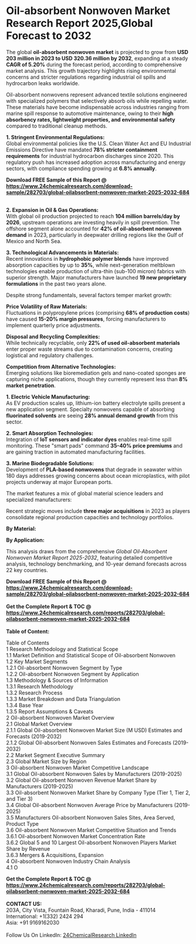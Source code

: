 <h1>Oil-absorbent Nonwoven Market Research Report 2025,Global Forecast to 2032</h1><p>The global <strong>oil-absorbent nonwoven market</strong> is projected to grow from <strong>USD 203 million in 2023 to USD 320.36 million by 2032</strong>, expanding at a steady <strong>CAGR of 5.20%</strong> during the forecast period, according to comprehensive market analysis. This growth trajectory highlights rising environmental concerns and stricter regulations regarding industrial oil spills and hydrocarbon leaks worldwide.</p><p>Oil-absorbent nonwovens represent advanced textile solutions engineered with specialized polymers that selectively absorb oils while repelling water. These materials have become indispensable across industries ranging from marine spill response to automotive maintenance, owing to their <strong>high absorbency rates, lightweight properties, and environmental safety</strong> compared to traditional cleanup methods.</p><p><strong>1. Stringent Environmental Regulations:</strong><br>
Global environmental policies like the U.S. Clean Water Act and EU Industrial Emissions Directive have mandated <strong>78% stricter containment requirements</strong> for industrial hydrocarbon discharges since 2020. This regulatory push has increased adoption across manufacturing and energy sectors, with compliance spending growing at <strong>6.8% annually</strong>.</p><div><b>Download FREE Sample of this Report @ 
            <a href="https://www.24chemicalresearch.com/download-sample/282703/global-oilabsorbent-nonwoven-market-2025-2032-684">
            https://www.24chemicalresearch.com/download-sample/282703/global-oilabsorbent-nonwoven-market-2025-2032-684</a></b></div><br><p><strong>2. Expansion in Oil &amp; Gas Operations:</strong><br>
With global oil production projected to reach <strong>104 million barrels/day by 2026</strong>, upstream operations are investing heavily in spill prevention. The offshore segment alone accounted for <strong>42% of oil-absorbent nonwoven demand</strong> in 2023, particularly in deepwater drilling regions like the Gulf of Mexico and North Sea.</p><p><strong>3. Technological Advancements in Materials:</strong><br>
Recent innovations in <strong>hydrophobic polymer blends</strong> have improved absorption capacities by up to <strong>35%</strong>, while next-generation meltblown technologies enable production of ultra-thin (sub-100 micron) fabrics with superior strength. Major manufacturers have launched <strong>19 new proprietary formulations</strong> in the past two years alone.</p><p>Despite strong fundamentals, several factors temper market growth:</p><p><strong>Price Volatility of Raw Materials:</strong><br>
    Fluctuations in polypropylene prices (comprising <strong>68% of production costs</strong>) have caused <strong>15-20% margin pressures</strong>, forcing manufacturers to implement quarterly price adjustments.</p><p><strong>Disposal and Recycling Complexities:</strong><br>
    While technically recyclable, only <strong>22% of used oil-absorbent materials</strong> enter proper waste streams due to contamination concerns, creating logistical and regulatory challenges.</p><p><strong>Competition from Alternative Technologies:</strong><br>
    Emerging solutions like bioremediation gels and nano-coated sponges are capturing niche applications, though they currently represent less than <strong>8% market penetration</strong>.</p><p><strong>1. Electric Vehicle Manufacturing:</strong><br>
As EV production scales up, lithium-ion battery electrolyte spills present a new application segment. Specialty nonwovens capable of absorbing <strong>fluorinated solvents</strong> are seeing <strong>28% annual demand growth</strong> from this sector.</p><p><strong>2. Smart Absorption Technologies:</strong><br>
Integration of <strong>IoT sensors and indicator dyes</strong> enables real-time spill monitoring. These "smart pads" command <strong>35-40% price premiums</strong> and are gaining traction in automated manufacturing facilities.</p><p><strong>3. Marine Biodegradable Solutions:</strong><br>
Development of <strong>PLA-based nonwovens</strong> that degrade in seawater within 180 days addresses growing concerns about ocean microplastics, with pilot projects underway at major European ports.</p><p>The market features a mix of global material science leaders and specialized manufacturers:</p><p>Recent strategic moves include <strong>three major acquisitions</strong> in 2023 as players consolidate regional production capacities and technology portfolios.</p><p><strong>By Material:</strong></p><p><strong>By Application:</strong></p><p>This analysis draws from the comprehensive <em>Global Oil-Absorbent Nonwoven Market Report 2025-2032</em>, featuring detailed competitive analysis, technology benchmarking, and 10-year demand forecasts across 22 key countries.</p><div><b>Download FREE Sample of this Report @ 
            <a href="https://www.24chemicalresearch.com/download-sample/282703/global-oilabsorbent-nonwoven-market-2025-2032-684">
            https://www.24chemicalresearch.com/download-sample/282703/global-oilabsorbent-nonwoven-market-2025-2032-684</a></b></div><br><div><b>Get the Complete Report & TOC @ 
            <a href="https://www.24chemicalresearch.com/reports/282703/global-oilabsorbent-nonwoven-market-2025-2032-684">
            https://www.24chemicalresearch.com/reports/282703/global-oilabsorbent-nonwoven-market-2025-2032-684</a></b></div><br>
            <b>Table of Content:</b><p>Table of Contents<br />
1 Research Methodology and Statistical Scope<br />
1.1 Market Definition and Statistical Scope of Oil-absorbent Nonwoven<br />
1.2 Key Market Segments<br />
1.2.1 Oil-absorbent Nonwoven Segment by Type<br />
1.2.2 Oil-absorbent Nonwoven Segment by Application<br />
1.3 Methodology & Sources of Information<br />
1.3.1 Research Methodology<br />
1.3.2 Research Process<br />
1.3.3 Market Breakdown and Data Triangulation<br />
1.3.4 Base Year<br />
1.3.5 Report Assumptions & Caveats<br />
2 Oil-absorbent Nonwoven Market Overview<br />
2.1 Global Market Overview<br />
2.1.1 Global Oil-absorbent Nonwoven Market Size (M USD) Estimates and Forecasts (2019-2032)<br />
2.1.2 Global Oil-absorbent Nonwoven Sales Estimates and Forecasts (2019-2032)<br />
2.2 Market Segment Executive Summary<br />
2.3 Global Market Size by Region<br />
3 Oil-absorbent Nonwoven Market Competitive Landscape<br />
3.1 Global Oil-absorbent Nonwoven Sales by Manufacturers (2019-2025)<br />
3.2 Global Oil-absorbent Nonwoven Revenue Market Share by Manufacturers (2019-2025)<br />
3.3 Oil-absorbent Nonwoven Market Share by Company Type (Tier 1, Tier 2, and Tier 3)<br />
3.4 Global Oil-absorbent Nonwoven Average Price by Manufacturers (2019-2025)<br />
3.5 Manufacturers Oil-absorbent Nonwoven Sales Sites, Area Served, Product Type<br />
3.6 Oil-absorbent Nonwoven Market Competitive Situation and Trends<br />
3.6.1 Oil-absorbent Nonwoven Market Concentration Rate<br />
3.6.2 Global 5 and 10 Largest Oil-absorbent Nonwoven Players Market Share by Revenue<br />
3.6.3 Mergers & Acquisitions, Expansion<br />
4 Oil-absorbent Nonwoven Industry Chain Analysis<br />
4.1 O</p><div><b>Get the Complete Report & TOC @ 
            <a href="https://www.24chemicalresearch.com/reports/282703/global-oilabsorbent-nonwoven-market-2025-2032-684">
            https://www.24chemicalresearch.com/reports/282703/global-oilabsorbent-nonwoven-market-2025-2032-684</a></b></div><br><b>CONTACT US:</b><br>
            203A, City Vista, Fountain Road, Kharadi, Pune, India - 411014<br>
            International: +1(332) 2424 294<br>
            Asia: +91 9169162030 <br><br>
            Follow Us On LinkedIn: <a href="https://www.linkedin.com/company/24chemicalresearch/">24ChemicalResearch LinkedIn</a>